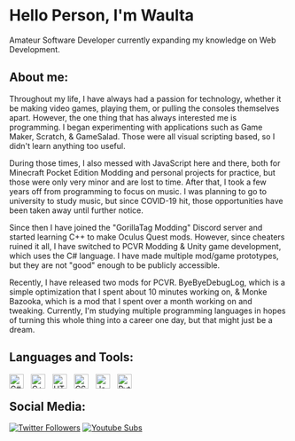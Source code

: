 # Hello Person, I'm Waulta

Amateur Software Developer currently expanding my knowledge on Web Development.

## About me:
Throughout my life, I have always had a passion for technology, whether it be making video games, playing them, or pulling the consoles themselves apart. 
However, the one thing that has always interested me is programming. I began experimenting with applications such as Game Maker, Scratch, & GameSalad. Those were all visual scripting based, so I didn't learn anything too useful. 

During those times, I also messed with JavaScript here and there, both for Minecraft Pocket Edition Modding and personal projects for practice, but those were only very minor and are lost to time. 
After that, I took a few years off from programming to focus on music. I was planning to go to university to study music, but since COVID-19 hit, those opportunities have been taken away until further notice.

Since then I have joined the "GorillaTag Modding" Discord server and started learning C++ to make Oculus Quest mods. However, since cheaters ruined it all, I have switched to PCVR Modding & Unity game development, which uses the C# language. I have made multiple mod/game prototypes, but they are not "good" enough to be publicly accessible. 

Recently, I have released two mods for PCVR. ByeByeDebugLog, which is a simple optimization that I spent about 10 minutes working on, & Monke Bazooka, which is a mod that I spent over a month working on and tweaking.
Currently, I'm studying multiple programming languages in hopes of turning this whole thing into a career one day, but that might just be a dream.

## Languages and Tools:

<img align="left" alt="C#" width="26px" src="https://cdn.jsdelivr.net/gh/devicons/devicon/icons/csharp/csharp-original.svg" style="padding-right:10px;" />
<img align="left" alt="C++" width="26px" src="https://cdn.jsdelivr.net/gh/devicons/devicon/icons/cplusplus/cplusplus-original.svg" style="padding-right:10px;" />
<img align="left" alt="HTML5" width="26px" src="https://cdn.jsdelivr.net/gh/devicons/devicon/icons/html5/html5-original.svg" style="padding-right:10px;" />
<img align="left" alt="CSS3" width="26px" src="https://cdn.jsdelivr.net/gh/devicons/devicon/icons/css3/css3-original.svg" style="padding-right:10px;" />
<img align="left" alt="JavaScript" width="26px" src="https://cdn.jsdelivr.net/gh/devicons/devicon/icons/javascript/javascript-original.svg" style="padding-right:10px;" />
<img align="left" alt="Python" width="26px" src="https://cdn.jsdelivr.net/gh/devicons/devicon/icons/python/python-original.svg" style="padding-right:10px;" /><br />

## Social Media:
[![Twitter Followers](https://img.shields.io/twitter/follow/WoltaDev?logo=twitter&color=informational&style=for-the-badge)][twitter]
[![Youtube Subs](https://img.shields.io/youtube/channel/subscribers/UCd6vzgmTUrtE4tZl93NpPOA?logoColor=red&logo=youtube&color=red&style=for-the-badge)][youtube]


[twitter]: https://twitter.com/WoltaDev
[youtube]: https://www.youtube.com/channel/UCd6vzgmTUrtE4tZl93NpPOA

